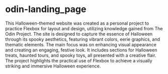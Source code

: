 # odin-landing_page
This Halloween-themed website was created as a personal project to practice Flexbox for layout and design, utilizing knowledge gained from The Odin Project. The site is designed to capture the essence of Halloween through its spooky aesthetics, featuring vibrant colors, eerie graphics, and thematic elements. The main focus was on enhancing visual appearance and creating an engaging, festive look. It includes sections for Halloween treats, haunted tours, and spooky toys, all presented with a creative flair. The project highlights the practical use of Flexbox to achieve a visually striking and immersive Halloween experience.

